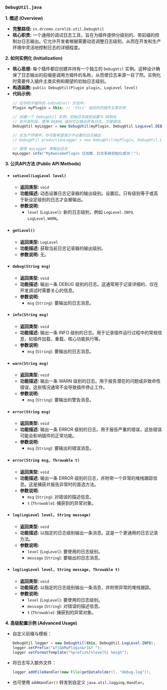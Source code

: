 ### `DebugUtil.java`

**1. 概述 (Overview)**

  * **完整路径:** `cn.drcomo.corelib.util.DebugUtil`
  * **核心职责:** 一个通用的调试日志工具，旨在为插件提供分级别的、带前缀的控制台日志输出。它允许开发者根据需要动态调整日志级别，从而在开发和生产环境中灵活地控制日志的详细程度。

**2. 如何实例化 (Initialization)**

  * **核心思想:** 每个插件都应创建并持有一个独立的 `DebugUtil` 实例。这种设计确保了日志输出的前缀是调用方插件的名称，从而使日志来源一目了然。实例化时需要传入插件主类实例和期望的初始日志级别。
  * **构造函数:** `public DebugUtil(Plugin plugin, LogLevel level)`
  * **代码示例:**
    ```java
    // 在你的子插件的 onEnable() 方法中:
    Plugin myPlugin = this; // 'this' 指向你的插件主类实例

    // 创建一个 DebugUtil 实例，初始日志级别设置为 DEBUG
    // 在开发阶段，使用 DEBUG 级别可以输出所有日志，方便调试。
    DebugUtil myLogger = new DebugUtil(myPlugin, DebugUtil.LogLevel.DEBUG);

    // 在生产环境中，你可能希望减少不必要的日志输出
    // DebugUtil productionLogger = new DebugUtil(myPlugin, DebugUtil.LogLevel.INFO);

    // 使用 myLogger 来输出日志
    myLogger.info("MyAwesomePlugin 已加载，日志系统初始化成功！");
    ```

**3. 公共API方法 (Public API Methods)**

  * #### `setLevel(LogLevel level)`

      * **返回类型:** `void`
      * **功能描述:** 动态设置日志记录器的输出级别。设置后，只有级别等于或高于新设定级别的日志才会被输出。
      * **参数说明:**
          * `level` (`LogLevel`): 新的日志级别，例如 `LogLevel.INFO`, `LogLevel.WARN`。

  * #### `getLevel()`

      * **返回类型:** `LogLevel`
      * **功能描述:** 获取当前日志记录器的输出级别。
      * **参数说明:** 无。

  * #### `debug(String msg)`

      * **返回类型:** `void`
      * **功能描述:** 输出一条 DEBUG 级别的日志。这通常用于记录详细的、仅在开发调试时需要关心的信息。
      * **参数说明:**
          * `msg` (`String`): 要输出的日志消息。

  * #### `info(String msg)`

      * **返回类型:** `void`
      * **功能描述:** 输出一条 INFO 级别的日志。用于记录插件运行过程中的常规信息，如插件加载、重载、核心功能执行等。
      * **参数说明:**
          * `msg` (`String`): 要输出的日志消息。

  * #### `warn(String msg)`

      * **返回类型:** `void`
      * **功能描述:** 输出一条 WARN 级别的日志。用于报告潜在的问题或非致命性错误，这些情况通常不会导致插件停止工作。
      * **参数说明:**
          * `msg` (`String`): 要输出的警告消息。

  * #### `error(String msg)`

      * **返回类型:** `void`
      * **功能描述:** 输出一条 ERROR 级别的日志。用于报告严重的错误，这些错误可能会影响插件的正常功能。
      * **参数说明:**
          * `msg` (`String`): 要输出的错误消息。

  * #### `error(String msg, Throwable t)`

      * **返回类型:** `void`
      * **功能描述:** 输出一条 ERROR 级别的日志，并附带一个异常的堆栈跟踪信息。这是捕获并报告异常时的首选方法。
      * **参数说明:**
          * `msg` (`String`): 对错误的描述信息。
          * `t` (`Throwable`): 捕获到的异常对象。

  * #### `log(LogLevel level, String message)`

      * **返回类型:** `void`
      * **功能描述:** 以指定的日志级别输出一条消息。这是一个更通用的日志记录方法。
      * **参数说明:**
          * `level` (`LogLevel`): 要使用的日志级别。
          * `message` (`String`): 要输出的日志消息。

  * #### `log(LogLevel level, String message, Throwable t)`

      * **返回类型:** `void`
      * **功能描述:** 以指定的日志级别输出一条消息，并附带异常的堆栈跟踪。
      * **参数说明:**
          * `level` (`LogLevel`): 要使用的日志级别。
          * `message` (`String`): 对错误的描述信息。
          * `t` (`Throwable`): 捕获到的异常对象。

**4. 高级配置示例 (Advanced Usage)**

  * 自定义前缀与模板：
    ```java
    DebugUtil logger = new DebugUtil(this, DebugUtil.LogLevel.INFO);
    logger.setPrefix("&f[&bMyPlugin&r]&f ");
    logger.setFormatTemplate("%prefix%[%level%] %msg%");
    ```

  * 将日志写入额外文件：
    ```java
    logger.addFileHandler(new File(getDataFolder(), "debug.log"));
    ```

  * 也可使用 `addHandler()` 转发到自定义 `java.util.logging.Handler`。

